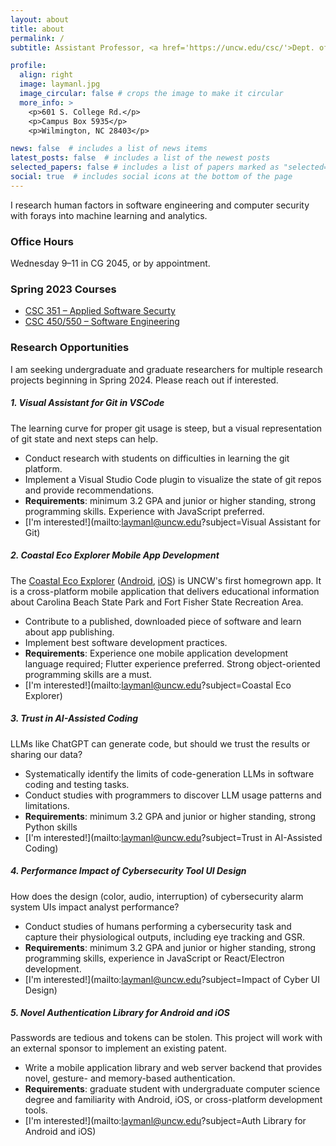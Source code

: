 ```yaml
---
layout: about
title: about
permalink: /
subtitle: Assistant Professor, <a href='https://uncw.edu/csc/'>Dept. of Computer Science</a>, <a href="https://www.uncw.edu/">UNCW</a>. 

profile:
  align: right
  image: laymanl.jpg
  image_circular: false # crops the image to make it circular
  more_info: >
    <p>601 S. College Rd.</p>
    <p>Campus Box 5935</p>
    <p>Wilmington, NC 28403</p>

news: false  # includes a list of news items
latest_posts: false  # includes a list of the newest posts
selected_papers: false # includes a list of papers marked as "selected={true}"
social: true  # includes social icons at the bottom of the page
---
```


I research human factors in software engineering and computer security with forays into machine learning and analytics.

<!-- # Teaching -->

### Office Hours
Wednesday 9&ndash;11 in CG 2045, or by appointment.

### Spring 2023 Courses
- [CSC 351 &ndash; Applied Software Securty](https://uncw.instructure.com/courses/63301)
- [CSC 450/550 &ndash; Software Engineering](https://uncw.instructure.com/courses/67153")


<!-- 
### Previous
- CSC 231 &ndash; Introduction to Data Structures
- CSC 242 &ndash; Computer Organization
- CSC 315 &ndash; Mobile Applications Development
- CSC 475/591 &ndash; Engineering Secure Software -->

### Research Opportunities
I am seeking undergraduate and graduate researchers for multiple research projects beginning in Spring 2024. Please reach out if interested.

##### 1. Visual Assistant for Git in VSCode
The learning curve for proper git usage is steep, but a visual representation of git state and next steps can help. 
- Conduct research with students on difficulties in learning the git platform.
- Implement a Visual Studio Code plugin to visualize the state of git repos and provide recommendations.
- **Requirements**: minimum 3.2 GPA and junior or higher standing, strong programming skills. Experience with JavaScript preferred.
- [I'm interested!](mailto:laymanl@uncw.edu?subject=Visual Assistant for Git)

##### 2. Coastal Eco Explorer Mobile App Development
The [Coastal Eco Explorer](https://uncw.edu/academics/colleges/wce/partnerships-centers/coastal-eco-explorer/) ([Android](https://play.google.com/store/apps/details?id=edu.uncwrf.coastalecoexplorer&hl=en_US&gl=US), [iOS](https://apps.apple.com/us/app/coastal-eco-explorer/id1500638322)) is UNCW's first homegrown app. It is a cross-platform mobile application that delivers educational information about Carolina Beach State Park and Fort Fisher State Recreation Area.
- Contribute to a published, downloaded piece of software and learn about app publishing.
- Implement best software development practices.
- **Requirements**: Experience one mobile application development language required; Flutter experience preferred. Strong object-oriented programming skills are a must.
- [I'm interested!](mailto:laymanl@uncw.edu?subject=Coastal Eco Explorer)

##### 3. Trust in AI-Assisted Coding
LLMs like ChatGPT can generate code, but should we trust the results or sharing our data?
- Systematically identify the limits of code-generation LLMs in software coding and testing tasks.
- Conduct studies with programmers to discover LLM usage patterns and limitations.
- **Requirements**: minimum 3.2 GPA and junior or higher standing, strong Python skills 
- [I'm interested!](mailto:laymanl@uncw.edu?subject=Trust in AI-Assisted Coding)

##### 4. Performance Impact of Cybersecurity Tool UI Design
How does the design (color, audio, interruption) of cybersecurity alarm system UIs impact analyst performance?
- Conduct studies of humans performing a cybersecurity task and capture their physiological outputs, including eye tracking and GSR.
- **Requirements**: minimum 3.2 GPA and junior or higher standing, strong programming skills, experience in JavaScript or React/Electron development.
- [I'm interested!](mailto:laymanl@uncw.edu?subject=Impact of Cyber UI Design)


##### 5. Novel Authentication Library for Android and iOS
Passwords are tedious and tokens can be stolen. This project will work with an external sponsor to implement an existing patent.
- Write a mobile application library and web server backend that provides novel, gesture- and memory-based authentication.
- **Requirements**: graduate student with undergraduate computer science degree and familiarity with Android, iOS, or cross-platform development tools.
- [I'm interested!](mailto:laymanl@uncw.edu?subject=Auth Library for Android and iOS)
